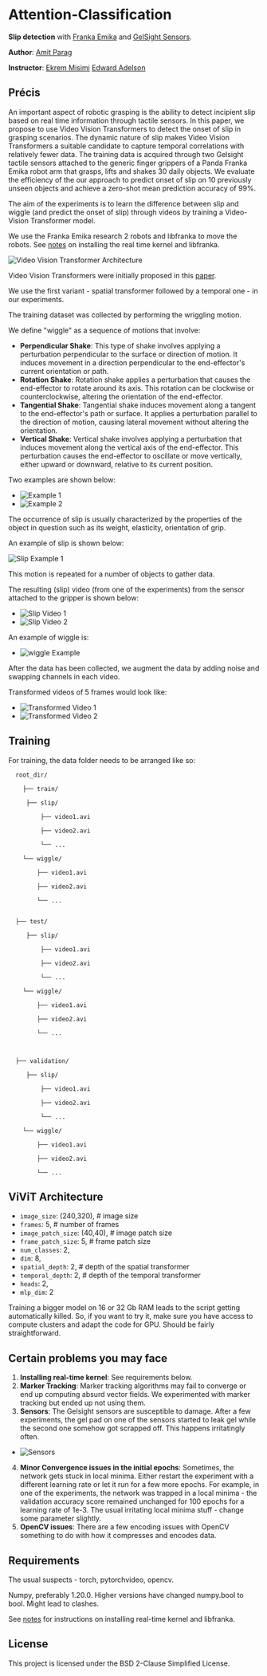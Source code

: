 # Attention-Classification

**Slip detection** with [Franka Emika](https://www.franka.de/) and [GelSight Sensors](https://www.gelsight.com/gelsightmini/).

**Author**: [Amit Parag](https://scholar.google.com/citations?user=wsRIfL4AAAAJ&hl=en)

**Instructor**: [Ekrem Misimi](https://www.sintef.no/en/all-employees/employee/ekrem.misimi/) [Edward Adelson](https://bcs.mit.edu/directory/edward-adelson)


## Précis

An important aspect of robotic grasping is the ability to detect incipient slip based on real time information through tactile sensors. In this paper, we propose to use Video Vision Transformers to detect the onset of slip in grasping scenarios. The dynamic nature of slip makes Video Vision Transformers a suitable candidate to capture temporal correlations with relatively fewer data. The training data is acquired through two Gelsight tactile sensors attached to the generic finger grippers of a  Panda Franka Emika robot arm that grasps, lifts and shakes $30$ daily objects. We evaluate the efficiency of the our approach to predict onset of slip on $10$ previously unseen objects and achieve a zero-shot mean prediction accuracy of 99\%. 


The aim of the experiments is to learn the difference between slip and wiggle (and predict the onset of slip) through videos by training a Video-Vision Transformer model.

We use the Franka Emika research 2 robots and libfranka to move the robots. See [notes](./notes/readme.md) on installing the real time kernel and libfranka.

![Video Vision Transformer Architecture](./docs/architecture.jpg)

Video Vision Transformers were initially proposed in this [paper](https://arxiv.org/abs/2103.15691).

We use the first variant - spatial transformer followed by a temporal one - in our experiments.

The training dataset was collected by performing the wriggling motion.

We define "wiggle" as a sequence of motions that involve:

- **Perpendicular Shake**: This type of shake involves applying a perturbation perpendicular to the surface or direction of motion. It induces movement in a direction perpendicular to the end-effector's current orientation or path.
- **Rotation Shake**: Rotation shake applies a perturbation that causes the end-effector to rotate around its axis. This rotation can be clockwise or counterclockwise, altering the orientation of the end-effector.
- **Tangential Shake**: Tangential shake induces movement along a tangent to the end-effector's path or surface. It applies a perturbation parallel to the direction of motion, causing lateral movement without altering the orientation.
- **Vertical Shake**: Vertical shake involves applying a perturbation that induces movement along the vertical axis of the end-effector. This perturbation causes the end-effector to oscillate or move vertically, either upward or downward, relative to its current position.

Two examples are shown below:

- ![Example 1](./docs/gifs/coffee_mug.gif)
- ![Example 2](./docs/gifs/rubicks_cube.gif)

The occurrence of slip is usually characterized by the properties of the object in question such as its weight, elasticity, orientation of grip.

An example of slip is shown below:

![Slip Example 1](./docs/gifs/slip.gif)

This motion is repeated for a number of objects to gather data.

The resulting (slip) video (from one of the experiments) from the sensor attached to the gripper is shown below:

- ![Slip Video 1](./docs/gifs/slip1.gif)
- ![Slip Video 2](./docs/gifs/slip2.gif)

An example of wiggle is:

- ![wiggle Example](./docs/gifs/wiggle.gif)

After the data has been collected, we augment the data by adding noise and swapping channels in each video.

Transformed videos of 5 frames would look like:

- ![Transformed Video 1](./docs/gifs/aug_1.gif)
- ![Transformed Video 2](./docs/gifs/aug_46.gif)

## Training

For training, the data folder needs to be arranged like so:





      root_dir/
      
        ├── train/
    
         ├── slip/
      
             ├── video1.avi
      
             ├── video2.avi
      
             └── ...
       
        └── wiggle/
         
            ├── video1.avi
      
            ├── video2.avi
      
            └── ...
  
        
      ├── test/
    
         ├── slip/
      
             ├── video1.avi
      
             ├── video2.avi
      
             └── ...
       
        └── wiggle/
         
            ├── video1.avi
      
            ├── video2.avi
      
            └── ...
  
  
              
      ├── validation/
    
         ├── slip/
      
             ├── video1.avi
      
             ├── video2.avi
      
             └── ...
       
        └── wiggle/
         
            ├── video1.avi
      
            ├── video2.avi
      
            └── ...
    




## ViViT Architecture

- `image_size`: (240,320), # image size
- `frames`: 5, # number of frames
- `image_patch_size`: (40,40), # image patch size
- `frame_patch_size`: 5, # frame patch size
- `num_classes`: 2,
- `dim`: 8,
- `spatial_depth`: 2, # depth of the spatial transformer
- `temporal_depth`: 2, # depth of the temporal transformer
- `heads`: 2,
- `mlp_dim`: 2

Training a bigger model on 16 or 32 Gb RAM leads to the script getting automatically killed. So, if you want to try it, make sure you have access to compute clusters and adapt the code for GPU. Should be fairly straightforward. 


## Certain problems you may face

1. **Installing real-time kernel**: See requirements below.
2. **Marker Tracking**: Marker tracking algorithms may fail to converge or end up computing absurd vector fields. We experimented with marker tracking but ended up not using them.
3. **Sensors**: The Gelsight sensors are susceptible to damage. After a few experiments, the gel pad on one of the sensors started to leak gel while the second one somehow got scrapped off. This happens irritatingly often.
- ![Sensors](./docs/gifs/camera.gif)

4. **Minor Convergence issues in the initial epochs**: Sometimes, the network gets stuck in local minima. Either restart the experiment with a different learning rate or let it run for a few more epochs. For example, in one of the experiments, the network was trapped in a local minima - the validation accuracy score remained unchanged for 100 epochs for a learning rate of 1e-3. The usual irritating local minima stuff - change some parameter slightly.
5. **OpenCV issues**: There are a few encoding issues with OpenCV something to do with how it compresses and encodes data.

## Requirements

The usual suspects - torch, pytorchvideo, opencv.

Numpy, preferably 1.20.0. Higher versions have changed numpy.bool to bool. Might lead to clashes.

See [notes](https://github.com/amitparag/Incipient-Slip-Detection/tree/main/notes) for instructions on installing real-time kernel and libfranka.

## License

This project is licensed under the BSD 2-Clause Simplified License.


